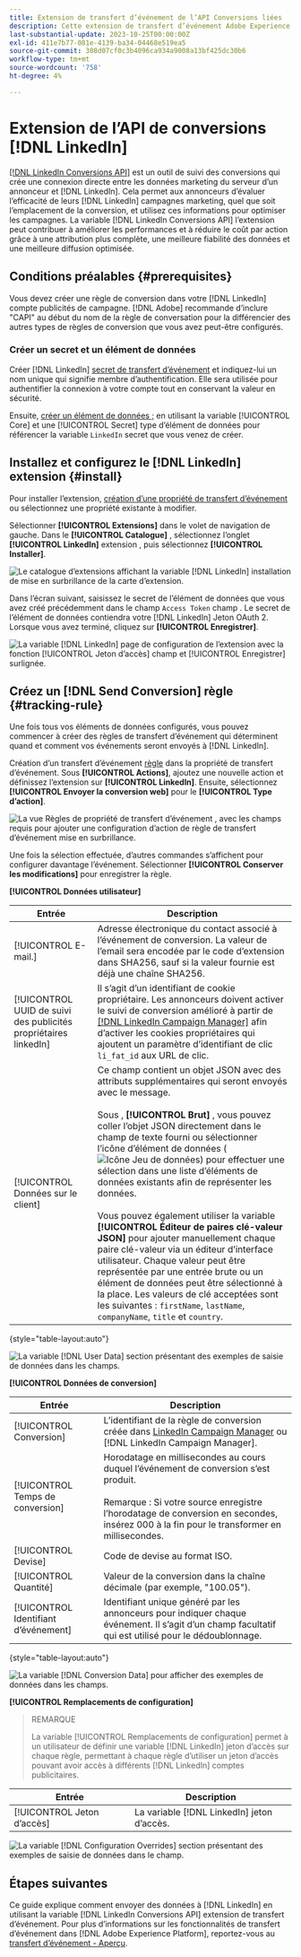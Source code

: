 ```yaml
---
title: Extension de transfert d’événement de l’API Conversions liées
description: Cette extension de transfert d’événement Adobe Experience Platform vous permet de mesurer les performances de votre campagne marketing Linkedin.
last-substantial-update: 2023-10-25T00:00:00Z
exl-id: 411e7b77-081e-4139-ba34-04468e519ea5
source-git-commit: 308d07cf0c3b4096ca934a9008a13bf425dc30b6
workflow-type: tm+mt
source-wordcount: '758'
ht-degree: 4%

---
```


# Extension de l’API de conversions [!DNL LinkedIn]

[[!DNL LinkedIn Conversions API]](https://learn.microsoft.com/en-us/linkedin/marketing/integrations/ads-reporting/conversions-api) est un outil de suivi des conversions qui crée une connexion directe entre les données marketing du serveur d’un annonceur et [!DNL LinkedIn]. Cela permet aux annonceurs d’évaluer l’efficacité de leurs [!DNL LinkedIn] campagnes marketing, quel que soit l’emplacement de la conversion, et utilisez ces informations pour optimiser les campagnes. La variable [!DNL LinkedIn Conversions API] l’extension peut contribuer à améliorer les performances et à réduire le coût par action grâce à une attribution plus complète, une meilleure fiabilité des données et une meilleure diffusion optimisée.

## Conditions préalables {#prerequisites}

Vous devez créer une règle de conversion dans votre [!DNL LinkedIn] compte publicités de campagne. [!DNL Adobe] recommande d’inclure &quot;CAPI&quot; au début du nom de la règle de conversation pour la différencier des autres types de règles de conversion que vous avez peut-être configurés.

### Créer un secret et un élément de données

Créer [!DNL LinkedIn] [secret de transfert d’événement](../../../ui/event-forwarding/secrets.md) et indiquez-lui un nom unique qui signifie membre d’authentification. Elle sera utilisée pour authentifier la connexion à votre compte tout en conservant la valeur en sécurité.

Ensuite, [créer un élément de données ;](../../../ui/managing-resources/data-elements.md#create-a-data-element) en utilisant la variable [!UICONTROL Core] et une [!UICONTROL Secret] type d’élément de données pour référencer la variable `LinkedIn` secret que vous venez de créer.

## Installez et configurez le [!DNL LinkedIn] extension {#install}

Pour installer l’extension, [création d’une propriété de transfert d’événement](../../../ui/event-forwarding/overview.md#properties) ou sélectionnez une propriété existante à modifier.

Sélectionner **[!UICONTROL Extensions]** dans le volet de navigation de gauche. Dans le **[!UICONTROL Catalogue]** , sélectionnez l’onglet **[!UICONTROL LinkedIn]** extension , puis sélectionnez **[!UICONTROL Installer]**.

![Le catalogue d’extensions affichant la variable [!DNL LinkedIn] installation de mise en surbrillance de la carte d’extension.](../../../images/extensions/server/linkedin/install-extension.png)

Dans l’écran suivant, saisissez le secret de l’élément de données que vous avez créé précédemment dans le champ `Access Token` champ . Le secret de l’élément de données contiendra votre [!DNL LinkedIn] Jeton OAuth 2. Lorsque vous avez terminé, cliquez sur **[!UICONTROL Enregistrer]**.

![La variable [!DNL LinkedIn] page de configuration de l’extension avec la fonction [!UICONTROL Jeton d’accès] champ et [!UICONTROL Enregistrer] surlignée.](../../../images/extensions/server/linkedin/configure-extension.png)

## Créez un [!DNL Send Conversion] règle {#tracking-rule}

Une fois tous vos éléments de données configurés, vous pouvez commencer à créer des règles de transfert d’événement qui déterminent quand et comment vos événements seront envoyés à [!DNL LinkedIn].

Création d’un transfert d’événement [règle](../../../ui/managing-resources/rules.md) dans la propriété de transfert d’événement. Sous **[!UICONTROL Actions]**, ajoutez une nouvelle action et définissez l’extension sur **[!UICONTROL LinkedIn]**. Ensuite, sélectionnez **[!UICONTROL Envoyer la conversion web]** pour le **[!UICONTROL Type d’action]**.

![La vue Règles de propriété de transfert d’événement , avec les champs requis pour ajouter une configuration d’action de règle de transfert d’événement mise en surbrillance.](../../../images/extensions/server/linkedin/linkedin-event-action.png)

Une fois la sélection effectuée, d’autres commandes s’affichent pour configurer davantage l’événement. Sélectionner **[!UICONTROL Conserver les modifications]** pour enregistrer la règle.

**[!UICONTROL Données utilisateur]**

| Entrée | Description |
| --- | --- |
| [!UICONTROL E-mail.] | Adresse électronique du contact associé à l’événement de conversion. La valeur de l’email sera encodée par le code d’extension dans SHA256, sauf si la valeur fournie est déjà une chaîne SHA256. |
| [!UICONTROL UUID de suivi des publicités propriétaires linkedIn] | Il s’agit d’un identifiant de cookie propriétaire. Les annonceurs doivent activer le suivi de conversion amélioré à partir de [[!DNL LinkedIn Campaign Manager]](https://www.linkedin.com/help/lms/answer/a423304/enable-first-party-cookies-on-a-linkedin-insight-tag) afin d’activer les cookies propriétaires qui ajoutent un paramètre d’identifiant de clic `li_fat_id` aux URL de clic. |
| [!UICONTROL Données sur le client] | Ce champ contient un objet JSON avec des attributs supplémentaires qui seront envoyés avec le message.<br><br>Sous , **[!UICONTROL Brut]** , vous pouvez coller l’objet JSON directement dans le champ de texte fourni ou sélectionner l’icône d’élément de données (![Icône Jeu de données](../../../images/extensions/server/aws/data-element-icon.png)) pour effectuer une sélection dans une liste d’éléments de données existants afin de représenter les données.<br><br>Vous pouvez également utiliser la variable **[!UICONTROL Éditeur de paires clé-valeur JSON]** pour ajouter manuellement chaque paire clé-valeur via un éditeur d’interface utilisateur. Chaque valeur peut être représentée par une entrée brute ou un élément de données peut être sélectionné à la place. Les valeurs de clé acceptées sont les suivantes : `firstName`, `lastName`, `companyName`, `title` et `country`. |

{style="table-layout:auto"}

![La variable [!DNL User Data] section présentant des exemples de saisie de données dans les champs.](../../../images/extensions/server/linkedin/configure-extension-user-data.png)

**[!UICONTROL Données de conversion]**

| Entrée | Description |
| --- | --- |
| [!UICONTROL Conversion] | L’identifiant de la règle de conversion créée dans [LinkedIn Campaign Manager](https://www.linkedin.com/help/lms/answer/a1657171) ou [!DNL LinkedIn Campaign Manager]. |
| [!UICONTROL Temps de conversion] | Horodatage en millisecondes au cours duquel l’événement de conversion s’est produit. <br><br> Remarque : Si votre source enregistre l’horodatage de conversion en secondes, insérez 000 à la fin pour le transformer en millisecondes. |
| [!UICONTROL Devise] | Code de devise au format ISO. |
| [!UICONTROL Quantité] | Valeur de la conversion dans la chaîne décimale (par exemple, &quot;100.05&quot;). |
| [!UICONTROL Identifiant d’événement] | Identifiant unique généré par les annonceurs pour indiquer chaque événement. Il s’agit d’un champ facultatif qui est utilisé pour le dédoublonnage. |

{style="table-layout:auto"}

![La variable [!DNL Conversion Data] pour afficher des exemples de données dans les champs.](../../../images/extensions/server/linkedin/configure-extension-conversions-data.png)

**[!UICONTROL Remplacements de configuration]**

>REMARQUE
>
>La variable [!UICONTROL Remplacements de configuration] permet à un utilisateur de définir une variable [!DNL LinkedIn] jeton d’accès sur chaque règle, permettant à chaque règle d’utiliser un jeton d’accès pouvant avoir accès à différents [!DNL LinkedIn] comptes publicitaires.

| Entrée | Description |
| --- | --- |
| [!UICONTROL Jeton d’accès] | La variable [!DNL LinkedIn] jeton d’accès. |

![La variable [!DNL Configuration Overrides] section présentant des exemples de saisie de données dans le champ.](../../../images/extensions/server/linkedin/configure-extension-configuration-override.png)

## Étapes suivantes

Ce guide explique comment envoyer des données à [!DNL LinkedIn] en utilisant la variable [!DNL LinkedIn Conversions API] extension de transfert d’événement. Pour plus d’informations sur les fonctionnalités de transfert d’événement dans [!DNL Adobe Experience Platform], reportez-vous au [transfert d’événement - Aperçu](../../../ui/event-forwarding/overview.md).

